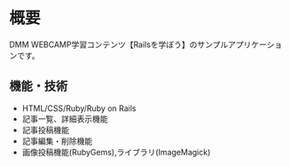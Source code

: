 # 概要
DMM WEBCAMP学習コンテンツ【Railsを学ぼう】のサンプルアプリケーションです。

## 機能・技術
* HTML/CSS/Ruby/Ruby on Rails
* 記事一覧、詳細表示機能
* 記事投稿機能
* 記事編集・削除機能
* 画像投稿機能(RubyGems),ライブラリ(ImageMagick)
